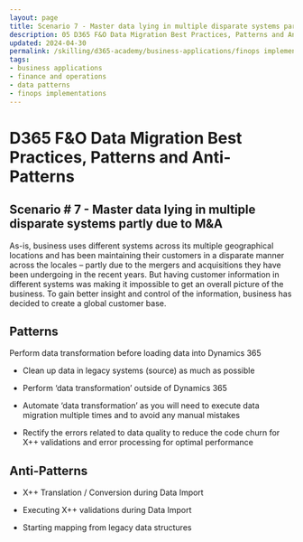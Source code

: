 ```yaml
---
layout: page
title: Scenario 7 - Master data lying in multiple disparate systems partly due to M&A
description: 05 D365 F&O Data Migration Best Practices, Patterns and Anti-Patterns
updated: 2024-04-30
permalink: /skilling/d365-academy/business-applications/finops implementation best practices and patterns/dmscenario-07
tags:
- business applications
- finance and operations
- data patterns
- finops implementations
---
```


# D365 F&O Data Migration Best Practices, Patterns and Anti-Patterns

## Scenario # 7 - Master data lying in multiple disparate systems partly due to M&A
As-is, business uses different systems across its multiple geographical locations and has been maintaining their customers in a disparate manner across the locales – partly due to the mergers and acquisitions they have been undergoing in the recent years. But having customer information in different systems was making it impossible to get an overall picture of the business. To gain better insight and control of the information, business has decided to create a global customer base. 


## Patterns
Perform data transformation before loading data into Dynamics 365

* Clean up data in legacy systems (source) as much as possible

* Perform ‘data transformation’ outside of Dynamics 365

* Automate ‘data transformation’ as you will need to execute data migration multiple times and to avoid any manual mistakes

* Rectify the errors related to data quality to reduce the code churn for X++ validations and error processing for optimal performance


## Anti-Patterns
* X++ Translation / Conversion during Data Import

* Executing X++ validations during Data Import

* Starting mapping from legacy data structures